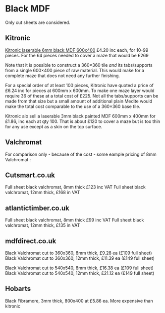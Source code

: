 # Black MDF

Only cut sheets are considered.

## Kitronic
[Kitronic laserable 6mm black MDF 600x400](https://kitronik.co.uk/collections/mdf/products/32161-6mm-laser-compatible-black-mdf-600mm-x-400mm-sheet) 
£4.20 inc each, for 10-99 pieces. For the 64 pieces needed to cover a maze that would be £269

Note that it is possible to construct a 360×360 tile _and_ its tabs/supports from a single 600×400 piece of raw material. This would make for a complete maze that does not need any further finishing.

For a special order of at least 100 pieces, Kitronic have quoted a price of £6.24 inc for pieces at 600mm x 600mm. To make one maze layer would require 36 of these at a total cost of £225. Not all the tabs/supports can be made from that size but a small amount of additional plain Medite would make the total cost comparable to the use of a 360×360 base tile.

Kitronic alo sell a laserable 3mm black painted MDF 600mm x 400mm for £1.86, inc each at qty 100. That is about £120 to cover a maze but is too thin for any use except as a skin on the top surface.

## Valchromat
For comparison only - because of the cost - some eample pricing of 8mm Valchromat :

## Cutsmart.co.uk
Full sheet black valchromat, 8mm thick £123 inc VAT
Full sheet black valchromat, 12mm thick, £168 in VAT

## atlantictimber.co.uk
Full sheet black valchromat, 8mm thick £99 inc VAT
Full sheet black valchromat, 12mm thick, £135 in VAT

## mdfdirect.co.uk
Black Valchromat cut to 360x360, 8mm thick, £9.28 ea (£109 full sheet)
Black Valchromat cut to 360x360, 12mm thick, £11.39 ea (£149 full sheet)

Black Valchromat cut to 540x540, 8mm thick, £16.38 ea (£109 full sheet)
Black Valchromat cut to 540x540, 12mm thick, £21.12 ea (£149 full sheet)

## Hobarts
Black Fibramore, 3mm thick, 800x400 at £5.86 ea. More expensive than kitronic